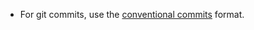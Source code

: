 - For git commits, use the [conventional commits](https://www.conventionalcommits.org/en/v1.0.0/) format.
